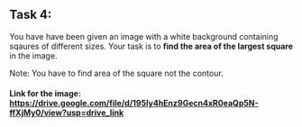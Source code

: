 ## Task 4:

You have have been given an image with a white background containing sqaures of different sizes. Your task is to **find the area of the largest square** in the image.

Note: You have to find area of the square not the contour.

#### Link for the image: https://drive.google.com/file/d/195Iy4hEnz9Gecn4xR0eaQp5N-ffXjMy0/view?usp=drive_link
